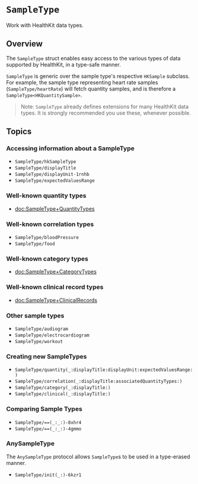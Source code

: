 # ``SampleType``

<!--
This source file is part of the Stanford Spezi open-source project

SPDX-FileCopyrightText: 2025 Stanford University and the project authors (see CONTRIBUTORS.md)

SPDX-License-Identifier: MIT
-->

Work with HealthKit data types.

## Overview

The `SampleType` struct enables easy access to the various types of data supported by HealthKit, in a type-safe manner.

`SampleType` is generic over the sample type's respective `HKSample` subclass.
For example, the sample type representing heart rate samples (``SampleType/heartRate``) will fetch quantity samples, and is therefore a `SampleType<HKQuantitySample>`. 

> Note: `SampleType` already defines extensions for many HealthKit data types. It is strongly recommended you use these, whenever possible.


## Topics

### Accessing information about a SampleType
- ``SampleType/hkSampleType``
- ``SampleType/displayTitle``
- ``SampleType/displayUnit-1rnhb``
- ``SampleType/expectedValuesRange``

### Well-known quantity types
- <doc:SampleType+QuantityTypes>

### Well-known correlation types
- ``SampleType/bloodPressure``
- ``SampleType/food``

### Well-known category types
- <doc:SampleType+CategoryTypes>

### Well-known clinical record types
- <doc:SampleType+ClinicalRecords>

### Other sample types
- ``SampleType/audiogram``
- ``SampleType/electrocardiogram``
- ``SampleType/workout``

### Creating new SampleTypes
- ``SampleType/quantity(_:displayTitle:displayUnit:expectedValuesRange:)``
- ``SampleType/correlation(_:displayTitle:associatedQuantityTypes:)``
- ``SampleType/category(_:displayTitle:)``
- ``SampleType/clinical(_:displayTitle:)``

### Comparing Sample Types
- ``SampleType/==(_:_:)-8xhr4``
- ``SampleType/==(_:_:)-4gmmo``


### AnySampleType

The ``AnySampleType`` protocol allows ``SampleType``s to be used in a type-erased manner.

- ``SampleType/init(_:)-6kzr1``

